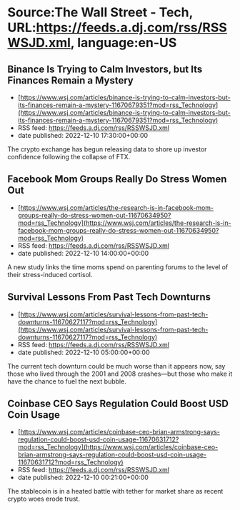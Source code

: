 # Source:The Wall Street - Tech, URL:https://feeds.a.dj.com/rss/RSSWSJD.xml, language:en-US

## Binance Is Trying to Calm Investors, but Its Finances Remain a Mystery
 - [https://www.wsj.com/articles/binance-is-trying-to-calm-investors-but-its-finances-remain-a-mystery-11670679351?mod=rss_Technology](https://www.wsj.com/articles/binance-is-trying-to-calm-investors-but-its-finances-remain-a-mystery-11670679351?mod=rss_Technology)
 - RSS feed: https://feeds.a.dj.com/rss/RSSWSJD.xml
 - date published: 2022-12-10 17:30:00+00:00

The crypto exchange has begun releasing data to shore up investor confidence following the collapse of FTX.

## Facebook Mom Groups Really Do Stress Women Out
 - [https://www.wsj.com/articles/the-research-is-in-facebook-mom-groups-really-do-stress-women-out-11670634950?mod=rss_Technology](https://www.wsj.com/articles/the-research-is-in-facebook-mom-groups-really-do-stress-women-out-11670634950?mod=rss_Technology)
 - RSS feed: https://feeds.a.dj.com/rss/RSSWSJD.xml
 - date published: 2022-12-10 14:00:00+00:00

A new study links the time moms spend on parenting forums to the level of their stress-induced cortisol.

## Survival Lessons From Past Tech Downturns
 - [https://www.wsj.com/articles/survival-lessons-from-past-tech-downturns-11670627117?mod=rss_Technology](https://www.wsj.com/articles/survival-lessons-from-past-tech-downturns-11670627117?mod=rss_Technology)
 - RSS feed: https://feeds.a.dj.com/rss/RSSWSJD.xml
 - date published: 2022-12-10 05:00:00+00:00

The current tech downturn could be much worse than it appears now, say those who lived through the 2001 and 2008 crashes—but those who make it have the chance to fuel the next bubble.

## Coinbase CEO Says Regulation Could Boost USD Coin Usage
 - [https://www.wsj.com/articles/coinbase-ceo-brian-armstrong-says-regulation-could-boost-usd-coin-usage-11670631712?mod=rss_Technology](https://www.wsj.com/articles/coinbase-ceo-brian-armstrong-says-regulation-could-boost-usd-coin-usage-11670631712?mod=rss_Technology)
 - RSS feed: https://feeds.a.dj.com/rss/RSSWSJD.xml
 - date published: 2022-12-10 00:21:00+00:00

The stablecoin is in a heated battle with tether for market share as recent crypto woes erode trust.

